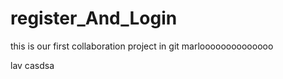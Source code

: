 # register_And_Login
this is our first collaboration project in git
marloooooooooooooo

lav casdsa

